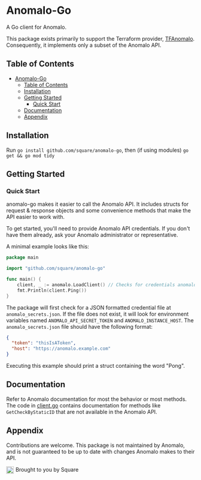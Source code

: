 # Anomalo-Go

A Go client for Anomalo.

This package exists primarily to support the Terraform provider, [TFAnomalo](https://github.com/square/terraform-provider-anomalo). Consequently, it implements only a subset of the Anomalo API.

## Table of Contents

- [Anomalo-Go](#anomalo-go)
  - [Table of Contents](#table-of-contents)
  - [Installation](#installation)
  - [Getting Started](#getting-started)
    - [Quick Start](#quick-start)
  - [Documentation](#documentation)
  - [Appendix](#appendix)


## Installation

Run `go install github.com/square/anomalo-go`, then (if using modules) `go get && go mod tidy`

## Getting Started
### Quick Start

anomalo-go makes it easier to call the Anomalo API. It includes structs for request & response objects and some convenience methods that make the API easier to work with.

To get started, you'll need to provide Anomalo API credentials. If you don't have them already, ask your Anomalo administrator or representative.

A minimal example looks like this:

```go
package main

import "github.com/square/anomalo-go"

func main() {
	client, _ := anomalo.LoadClient() // Checks for credentials anomalo_secrets.json and environment variables.
	fmt.Println(client.Ping())
}
```

The package will first check for a JSON formatted credential file at `anomalo_secrets.json`. If the file does not exist, it will look for environment variables named `ANOMALO_API_SECRET_TOKEN` and `ANOMALO_INSTANCE_HOST`. The `anomalo_secrets.json` file should have the following format:

```json
{
  "token": "thisIsAToken",
  "host": "https://anomalo.example.com"
}
```

Executing this example should print a struct containing the word "Pong".

## Documentation

Refer to Anomalo documentation for most the behavior or most methods. The code in
[client.go](https://github.com/square/anomalo-go/blob/master/client.go) contains documentation for methods like `GetCheckByStaticID` that are not available in the Anomalo API.

## Appendix

Contributions are welcome. This package is not maintained by Anomalo, and is not guaranteed to be up to date with changes Anomalo makes to their API.

Brought to you by Square <img src="https://avatars.githubusercontent.com/u/82592" alt="GitHub logo" width="20" style="float: left; margin-right: 5px;"/>
